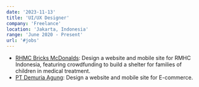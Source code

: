 ```yaml
---
date: '2023-11-13'
title: 'UI/UX Designer'
company: 'Freelance'
location: 'Jakarta, Indonesia'
range: 'June 2020 - Present'
url: '#jobs'
---
```


- [RHMC Bricks McDonalds](https://www.rmhc.or.id/cintadalamsepotongbata/): Design a website and mobile site for RMHC Indonesia, featuring crowdfunding to build a shelter for families of children in medical treatment.
- [PT Demuria Agung](https://muriafresh.com/): Design a website and mobile site for E-commerce.
